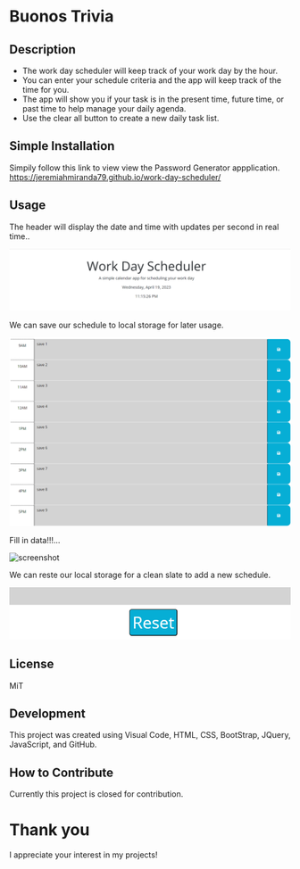 # Buonos Trivia

## Description
- The work day scheduler will keep track of your work day by the hour.
- You can enter your schedule criteria and the app will keep track of the time for you.
- The app will show you if your task is in the present time, future time, or past time to help manage your daily agenda.
- Use the clear all button to create a new daily task list. 

## Simple Installation

Simpily follow this  link to view view the Password Generator appplication. https://jeremiahmiranda79.github.io/work-day-scheduler/

## Usage

The header will display the date and time with updates per second in real time..

![screenshot](./assets/img/date-and-time.png)

We can save our schedule to local storage for later usage. 

![screenshot](./assets/img/save-data.png)

Fill in data!!!...

![screenshot]()

We can reste our local storage for a clean slate to add a new schedule.

![screenshot](./assets/img/reset-all-values.png)

## License

MiT

## Development

This project was created using Visual Code, HTML, CSS, BootStrap, JQuery, JavaScript, and GitHub.

## How to Contribute

Currently this project is closed for contribution.

# Thank you
I appreciate your interest in my projects!